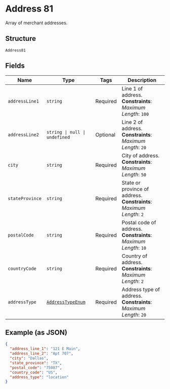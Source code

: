 
# Address 81

Array of merchant addresses.

## Structure

`Address81`

## Fields

| Name | Type | Tags | Description |
|  --- | --- | --- | --- |
| `addressLine1` | `string` | Required | Line 1 of address.<br>**Constraints**: *Maximum Length*: `100` |
| `addressLine2` | `string \| null \| undefined` | Optional | Line 2 of address.<br>**Constraints**: *Maximum Length*: `20` |
| `city` | `string` | Required | City of address.<br>**Constraints**: *Maximum Length*: `50` |
| `stateProvince` | `string` | Required | State or province of address.<br>**Constraints**: *Maximum Length*: `2` |
| `postalCode` | `string` | Required | Postal code of address.<br>**Constraints**: *Maximum Length*: `10` |
| `countryCode` | `string` | Required | Country of address.<br>**Constraints**: *Maximum Length*: `2` |
| `addressType` | [`AddressTypeEnum`](../../doc/models/address-type-enum.md) | Required | Address type of address.<br>**Constraints**: *Maximum Length*: `20` |

## Example (as JSON)

```json
{
  "address_line_1": "121 E Main",
  "address_line_2": "Apt 707",
  "city": "Dallas",
  "state_province": "TX",
  "postal_code": "75087",
  "country_code": "US",
  "address_type": "location"
}
```

